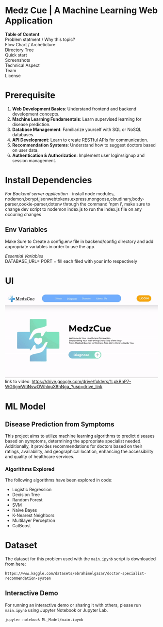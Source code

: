 # Medz Cue | A Machine Learning Web Application

**Table of Content**  
Problem statment / Why this topic?  
Flow Chart / Archeticture  
Directory Tree  
Quick start  
Screenshots  
Technical Aspect  
Team  
License  

# Prerequisite

1. **Web Development Basics**: Understand frontend and backend development concepts.  
2. **Machine Learning Fundamentals**: Learn supervised learning for disease prediction.  
3. **Database Management**: Familiarize yourself with SQL or NoSQL databases.  
4. **API Development**: Learn to create RESTful APIs for communication.  
5. **Recommendation Systems**: Understand how to suggest doctors based on user data.  
6. **Authentication & Authorization**: Implement user login/signup and session management.  

# Install Dependencies

*For Backend server application* - install node modules, nodemon,bcrypt,jsonwebtokens,express,mongoose,cloudinary,body-parser,cookie-parser,dotenv through the command 'npm i', make sure to change dev script to nodemon index.js to run the index.js file on any occuring changes

## Env Variables

Make Sure to Create a config.env file in backend/config directory and add appropriate variables in order to use the app.

*Essential Variables*  
DATABASE_URL=
PORT = 
fill each filed with your info respectively

# UI
![](gif.gif)  
link to video: https://drive.google.com/drive/folders/1LpkBnP7-WG6gmWtiNvwOWhlquX8hNga_?usp=drive_link

# ML Model
## Disease Prediction from Symptoms

This project aims to utilize machine learning algorithms to predict diseases based on symptoms, determining the appropriate specialist needed. Additionally, it provides recommendations for doctors based on their ratings, availability, and geographical location, enhancing the accessibility and quality of healthcare services.

### Algorithms Explored

The following algorithms have been explored in code:

- Logistic Regression
- Decision Tree
- Random Forest
- SVM
- Naive Bayes
- K-Nearest Neighbors
- Multilayer Perceptron
- CatBoost 

# Dataset

The dataset for this problem used with the `main.ipynb` script is downloaded from here:

```
https://www.kaggle.com/datasets/ebrahimelgazar/doctor-specialist-recommendation-system
```

## Interactive Demo

For running an interactive demo or sharing it with others, please run `main.ipynb` using Jupyter Notebook or Jupyter Lab.

```
jupyter notebook ML_Model/main.ipynb
```
